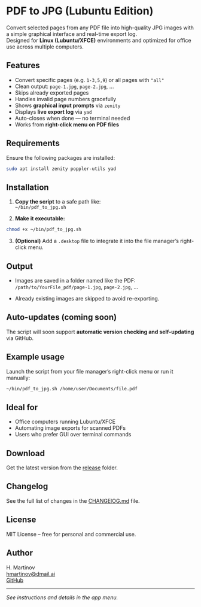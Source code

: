 # PDF to JPG (Lubuntu Edition)

Convert selected pages from any PDF file into high-quality JPG images with a simple graphical interface and real-time export log.  
Designed for **Linux (Lubuntu/XFCE)** environments and optimized for office use across multiple computers.

## Features

- Convert specific pages (e.g. `1-3,5,9`) or all pages with `"all"`
- Clean output: `page-1.jpg`, `page-2.jpg`, ...
- Skips already exported pages
- Handles invalid page numbers gracefully
- Shows **graphical input prompts** via `zenity`
- Displays **live export log** via `yad`
- Auto-closes when done — no terminal needed
- Works from **right-click menu on PDF files**

##  Requirements

Ensure the following packages are installed:

```bash
sudo apt install zenity poppler-utils yad
```

## Installation

1. **Copy the script** to a safe path like:  
   `~/bin/pdf_to_jpg.sh`

2. **Make it executable:**

```bash
chmod +x ~/bin/pdf_to_jpg.sh
```

3. **(Optional)** Add a `.desktop` file to integrate it into the file manager’s right-click menu.

## Output

- Images are saved in a folder named like the PDF:  
  `/path/to/YourFile_pdf/page-1.jpg`, `page-2.jpg`, ...

- Already existing images are skipped to avoid re-exporting.

## Auto-updates (coming soon)

The script will soon support **automatic version checking and self-updating** via GitHub.

## Example usage

Launch the script from your file manager’s right-click menu or run it manually:

```bash
~/bin/pdf_to_jpg.sh /home/user/Documents/file.pdf
```
## Ideal for

- Office computers running Lubuntu/XFCE
- Automating image exports for scanned PDFs
- Users who prefer GUI over terminal commands

## Download

Get the latest version from the [release](https://github.com/hmartinov/PDF-to-JPG/releases) folder.

## Changelog

See the full list of changes in the [CHANGElOG.md](./CHANGELOG.md) file.

## License

MIT License – free for personal and commercial use.

## Author

H. Martinov  
[hmartinov@dmail.ai](mailto:hmartinov@dmail.ai)  
[GitHub](https://github.com/hmartinov/PDF-to-JPG)

---

_See instructions and details in the app menu._
